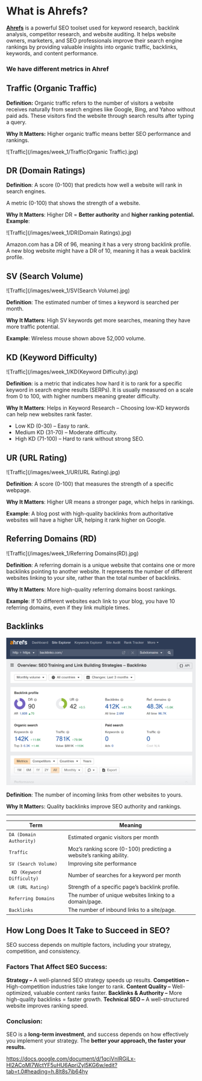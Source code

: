 # What is Ahrefs?

[**Ahrefs**](https://ahrefs.com/keywords-explorer) is a powerful SEO toolset used for keyword research, backlink analysis, competitor research, and website auditing. It helps website owners, marketers, and SEO professionals improve their search engine rankings by providing valuable insights into organic traffic, backlinks, keywords, and content performance.

### We have different metrics in Ahref

## Traffic (Organic Traffic)

**Definition:** Organic traffic refers to the number of visitors a website receives naturally from search engines like Google, Bing, and Yahoo without paid ads. These visitors find the website through search results after typing a query.

**Why It Matters:** Higher organic traffic means better SEO performance and rankings.

![Traffic](/images/week_1/Traffic(Organic Traffic).jpg)

## DR (Domain Ratings)

**Definition**: 
A score (0-100) that predicts how well a website will rank in search engines.

A metric (0-100) that shows the strength of a website.


**Why It Matters**: Higher DR = **Better authority** and **higher ranking potential.**
**Example**:

![Traffic](/images/week_1/DR(Domain Ratings).jpg)

Amazon.com has a DR of 96, meaning it has a very strong backlink profile.
A new blog website might have a DR of 10, meaning it has a weak backlink profile.




## SV (Search Volume)

![Traffic](/images/week_1/SV(Search Volume).jpg)

**Definition**: The estimated number of times a keyword is searched per month.

**Why It Matters**: High SV keywords get more searches, meaning they have more traffic potential.

**Example**: Wireless mouse shown above 52,000 volume.


## KD (Keyword Difficulty)

![Traffic](/images/week_1/KD(Keyword Difficulty).jpg)

**Definition**: is a metric that indicates how hard it is to rank for a specific keyword in search engine results (SERPs). It is usually measured on a scale from 0 to 100, with higher numbers meaning greater difficulty.

**Why It Matters**: Helps in Keyword Research – Choosing low-KD keywords can help new websites rank faster.
* Low KD (0-30) – Easy to rank.
* Medium KD (31-70) – Moderate difficulty.
* High KD (71-100) – Hard to rank without strong SEO.



## UR (URL Rating)

![Traffic](/images/week_1/UR(URL Rating).jpg)

**Definition**: A score (0-100) that measures the strength of a specific webpage.

**Why It Matters**: Higher UR means a stronger page, which helps in rankings.

**Example**: A blog post with high-quality backlinks from authoritative websites will have a higher UR, helping it rank higher on Google.





## Referring Domains (RD)

![Traffic](/images/week_1/Referring Domains(RD).jpg)

**Definition**: A referring domain is a unique website that contains one or more backlinks pointing to another website. It represents the number of different websites linking to your site, rather than the total number of backlinks.

**Why It Matters**: More high-quality referring domains boost rankings.

**Example**: If 10 different websites each link to your blog, you have 10 referring domains, even if they link multiple times.

## Backlinks

![Traffic](/images/week_1/Backlinks.jpg)

**Definition**: The number of incoming links from other websites to yours.

**Why It Matter**s: Quality backlinks improve SEO authority and rankings.

----
| Term                    | Meaning                                                                   |
|-------------------------|---------------------------------------------------------------------------|
| `DA (Domain Authority) ` | Estimated organic visitors per month                                      | 
| `Traffic`               | Moz’s ranking score (0-100) predicting a website’s ranking ability.       |
| `SV (Search Volume)`    | Improving site performance                                                |
|` KD (Keyword Difficulty)`| Number of searches for a keyword per month                                |
|   `UR (URL Rating) ` | Strength of a specific page’s backlink profile.                           |
|  ` Referring Domains `  | The number of unique websites linking to a domain/page.                   |
|    `Backlinks `   | The number of inbound links to a site/page.                               |



## **How Long Does It Take to Succeed in SEO?**
SEO success depends on multiple factors, including your strategy, competition, and consistency.


### Factors That Affect SEO Success:
**Strategy –** A well-planned SEO strategy speeds up results.
**Competition –** High-competition industries take longer to rank.
**Content Quality –** Well-optimized, valuable content ranks faster.
**Backlinks & Authority –** More high-quality backlinks = faster growth.
**Technical SEO –** A well-structured website improves ranking speed.

### Conclusion:
SEO is a **long-term investment**, and success depends on how effectively you implement your strategy. The **better your approach, the faster your results.**

https://docs.google.com/document/d/1qcjVnIRGiLx-Hl2ACoMl7WctYF5uHU6ApriZyl5KG6w/edit?tab=t.0#heading=h.8lt8s7ib64hy

